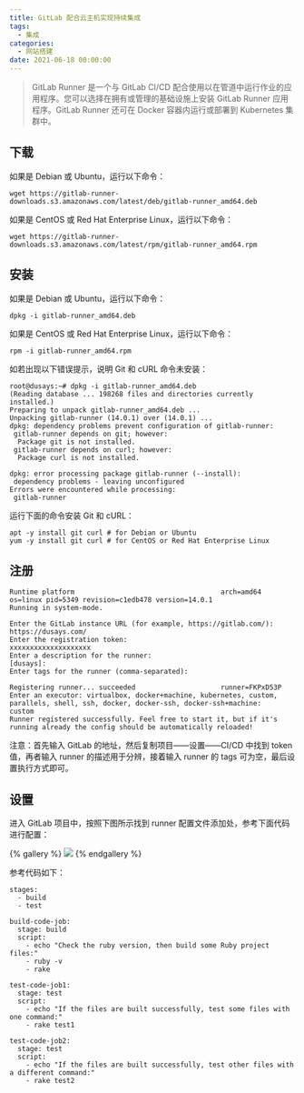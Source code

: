```yaml
---
title: GitLab 配合云主机实现持续集成
tags:
  - 集成
categories:
  - 网站搭建
date: 2021-06-18 00:00:00
---
```


> GitLab Runner 是一个与 GitLab CI/CD 配合使用以在管道中运行作业的应用程序。您可以选择在拥有或管理的基础设施上安装 GitLab Runner 应用程序。GitLab Runner 还可在 Docker 容器内运行或部署到 Kubernetes 集群中。 

<!-- more -->

## 下载

如果是 Debian 或 Ubuntu，运行以下命令：

```
wget https://gitlab-runner-downloads.s3.amazonaws.com/latest/deb/gitlab-runner_amd64.deb
```

如果是 CentOS 或 Red Hat Enterprise Linux，运行以下命令：

```
wget https://gitlab-runner-downloads.s3.amazonaws.com/latest/rpm/gitlab-runner_amd64.rpm
```

## 安装

如果是 Debian 或 Ubuntu，运行以下命令：

```
dpkg -i gitlab-runner_amd64.deb
```

如果是 CentOS 或 Red Hat Enterprise Linux，运行以下命令：

```
rpm -i gitlab-runner_amd64.rpm
```

如若出现以下错误提示，说明 Git 和 cURL 命令未安装：

```
root@dusays:~# dpkg -i gitlab-runner_amd64.deb
(Reading database ... 198268 files and directories currently installed.)
Preparing to unpack gitlab-runner_amd64.deb ...
Unpacking gitlab-runner (14.0.1) over (14.0.1) ...
dpkg: dependency problems prevent configuration of gitlab-runner:
 gitlab-runner depends on git; however:
  Package git is not installed.
 gitlab-runner depends on curl; however:
  Package curl is not installed.

dpkg: error processing package gitlab-runner (--install):
 dependency problems - leaving unconfigured
Errors were encountered while processing:
 gitlab-runner
```

运行下面的命令安装 Git 和 cURL：

```
apt -y install git curl # for Debian or Ubuntu
yum -y install git curl # for CentOS or Red Hat Enterprise Linux
```

## 注册

```
Runtime platform                                    arch=amd64 os=linux pid=5349 revision=c1edb478 version=14.0.1
Running in system-mode.                            
                                                   
Enter the GitLab instance URL (for example, https://gitlab.com/):
https://dusays.com/
Enter the registration token:
xxxxxxxxxxxxxxxxxxxx
Enter a description for the runner:
[dusays]: 
Enter tags for the runner (comma-separated):

Registering runner... succeeded                     runner=FKPxD53P
Enter an executor: virtualbox, docker+machine, kubernetes, custom, parallels, shell, ssh, docker, docker-ssh, docker-ssh+machine:
custom
Runner registered successfully. Feel free to start it, but if it's running already the config should be automatically reloaded! 
```

注意：首先输入 GitLab 的地址，然后复制项目——设置——CI/CD 中找到 token 值，再者输入 runner 的描述用于分辨，接着输入 runner 的 tags 可为空，最后设置执行方式即可。

## 设置

进入 GitLab 项目中，按照下图所示找到 runner 配置文件添加处，参考下面代码进行配置：

{% gallery %}
![](https://cdn.dusays.com/2021/06/353-1.jpg/1)
{% endgallery %}

参考代码如下：

```
stages:
  - build
  - test

build-code-job:
  stage: build
  script:
    - echo "Check the ruby version, then build some Ruby project files:"
    - ruby -v
    - rake

test-code-job1:
  stage: test
  script:
    - echo "If the files are built successfully, test some files with one command:"
    - rake test1

test-code-job2:
  stage: test
  script:
    - echo "If the files are built successfully, test other files with a different command:"
    - rake test2
```
